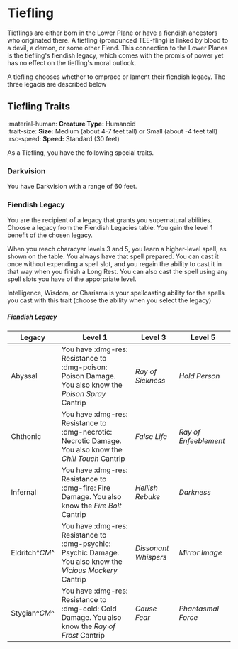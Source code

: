 # Tiefling

Tieflings are either born in the Lower Plane or have a fiendish ancestors who originated there. A tiefling (pronounced TEE-fling) is linked by blood to a devil, a demon, or some other Fiend. This connection to the Lower Planes is the tiefling's fiendish legacy, which comes with the promis of power yet has no effect on the tiefling's moral outlook.

A tiefling chooses whether to emprace or lament their fiendish legacy. The three legacis are described below

## Tiefling Traits

:material-human: **Creature Type:** Humanoid  
:trait-size: **Size:** Medium (about 4-7 feet tall) or Small (about -4 feet tall)  
:rsc-speed: **Speed:** Standard (30 feet)

As a Tiefling, you have the following special traits.

### Darkvision

You have Darkvision with a range of 60 feet.

### Fiendish Legacy

You are the recipient of a legacy that grants you supernatural abilities. Choose a legacy from the Fiendish Legacies table. You gain the level 1 benefit of the chosen legacy.

When you reach characyer levels 3 and 5, you learn a higher-level spell, as shown on the table. You always have that spell prepared. You can cast it once without expending a spell slot, and you regain the ability to cast it in that way when you finish a Long Rest. You can also cast the spell using any spell slots you have of the apporpriate level.

Intelligence, Wisdom, or Charisma is your spellcasting ability for the spells you cast with this trait (choose the ability when you select the legacy)

##### Fiendish Legacy

| Legacy | Level 1 | Level 3 | Level 5 |
|---|---|---|---|
| Abyssal | You have :dmg-res: Resistance to :dmg-poison: Poison Damage. You also know the *Poison Spray* Cantrip | *Ray of Sickness* | *Hold Person* |
| Chthonic | You have :dmg-res: Resistance to :dmg-necrotic: Necrotic Damage. You also know the *Chill Touch* Cantrip | *False Life* | *Ray of Enfeeblement* |
| Infernal | You have :dmg-res: Resistance to :dmg-fire: Fire Damage. You also know the *Fire Bolt* Cantrip | *Hellish Rebuke* | *Darkness* |
| Eldritch^*CM*^ | You have :dmg-res: Resistance to :dmg-psychic: Psychic Damage. You also know the *Vicious Mockery* Cantrip | *Dissonant Whispers* | *Mirror Image* |
| Stygian^*CM*^ | You have :dmg-res: Resistance to :dmg-cold: Cold Damage. You also know the *Ray of Frost* Cantrip | *Cause Fear* | *Phantasmal Force* |
